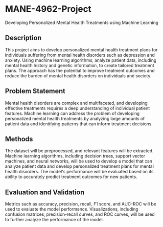# MANE-4962-Project
Developing Personalized Mental Health Treatments using Machine Learning

## Description
This project aims to develop personalized mental health treatment plans for individuals suffering from mental health disorders such as depression and anxiety. Using machine learning algorithms, analyze patient data, including mental health history and genetic information, to create tailored treatment plans. The approach has the potential to improve treatment outcomes and reduce the burden of mental health disorders on individuals and society.

## Problem Statement
Mental health disorders are complex and multifaceted, and developing effective treatments requires a deep understanding of individual patient features. Machine learning can address the problem of developing personalized mental health treatments by analyzing large amounts of patient data and identifying patterns that can inform treatment decisions.

## Methods
The dataset will be preprocessed, and relevant features will be extracted. Machine learning algorithms, including decision trees, support vector machines, and neural networks, will be used to develop a model that can analyze patient data and develop personalized treatment plans for mental health disorders. The model's performance will be evaluated based on its ability to accurately predict treatment outcomes for new patients.

## Evaluation and Validation
Metrics such as accuracy, precision, recall, F1 score, and AUC-ROC will be used to evaluate the model performance. Visualizations, including confusion matrices, precision-recall curves, and ROC curves, will be used to further analyze the performance of the model.
